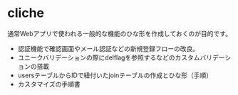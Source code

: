 # cliche

通常Webアプリで使われる一般的な機能のひな形を作成しておくのが目的です。

- 認証機能で確認画面やメール認証などの新規登録フローの改良。
- ユニークバリデーションの際にdelflagを参照するなどのカスタムバリデーションの搭載
- usersテーブルからIDで紐付いたjoinテーブルの作成とひな形（手順）
- カスタマイズの手順書